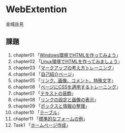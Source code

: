 # WebExtention
金城岳見  

## 課題
1. chapter01 「[Windows環境でHTMLを作ってみよう](chapter01/ch01-firsttml-win.html)」  
1. chapter02 「[Linux環境でHTMLを作ってみましょう](chapter02/ch02-firsthtml-linux.html)」  
1. chapter03 「[マークアップの考え方トレーニング](chapter03/ch03-markuptag1.html)」  
1. chapter04 「[自己紹介ページ](chapter04/ch04-markuptag1.html)」  
1. chapter05 「[リンク、画像、コメント、特殊文字](chapter05/ch05-markuptag2.html)」  
1. chapter06 「[ページにCSSを適用するトレーニング](chapter06/index.html)」  
1. chapter07 「[テキストの装飾](chapter07/ch07-fontsytle.html)」  
1. chapter08 「[リンクの設定と画像の表示](chapter08/ch08-linkimg.html)」  
1. chapter09 「[ボックスと情報の整理](chapter09/ch09-boxcss.html)」  
1. chapter10 「[テーブル](chapter10/ch10-table.html)」  
1. chapter11 「[標準的なフォームの例](chapter11/ch11-form.html)」
1. Task1     「[ホームページ作成](Task01/index.html)」


